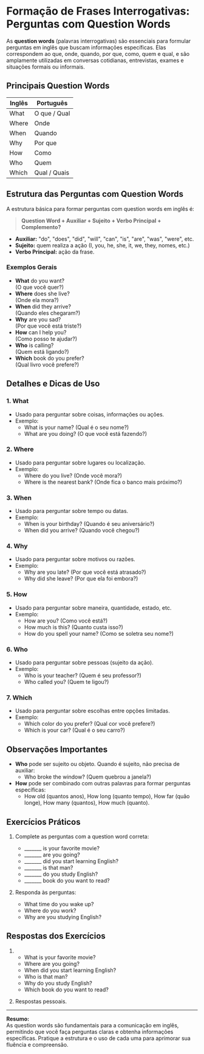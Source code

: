 
# Formação de Frases Interrogativas: Perguntas com Question Words

As **question words** (palavras interrogativas) são essenciais para formular perguntas em inglês que buscam informações específicas. Elas correspondem ao que, onde, quando, por que, como, quem e qual, e são amplamente utilizadas em conversas cotidianas, entrevistas, exames e situações formais ou informais.

## Principais Question Words

| Inglês | Português |
|--------|-----------|
| What   | O que / Qual |
| Where  | Onde        |
| When   | Quando      |
| Why    | Por que     |
| How    | Como        |
| Who    | Quem        |
| Which  | Qual / Quais|

## Estrutura das Perguntas com Question Words

A estrutura básica para formar perguntas com question words em inglês é:

> **Question Word + Auxiliar + Sujeito + Verbo Principal + Complemento?**

- **Auxiliar:** "do", "does", "did", "will", "can", "is", "are", "was", "were", etc.
- **Sujeito:** quem realiza a ação (I, you, he, she, it, we, they, nomes, etc.)
- **Verbo Principal:** ação da frase.

### Exemplos Gerais

- **What** do you want?  
  (O que você quer?)
- **Where** does she live?  
  (Onde ela mora?)
- **When** did they arrive?  
  (Quando eles chegaram?)
- **Why** are you sad?  
  (Por que você está triste?)
- **How** can I help you?  
  (Como posso te ajudar?)
- **Who** is calling?  
  (Quem está ligando?)
- **Which** book do you prefer?  
  (Qual livro você prefere?)

## Detalhes e Dicas de Uso

### 1. **What**
- Usado para perguntar sobre coisas, informações ou ações.
- Exemplo:  
  - What is your name? (Qual é o seu nome?)
  - What are you doing? (O que você está fazendo?)

### 2. **Where**
- Usado para perguntar sobre lugares ou localização.
- Exemplo:  
  - Where do you live? (Onde você mora?)
  - Where is the nearest bank? (Onde fica o banco mais próximo?)

### 3. **When**
- Usado para perguntar sobre tempo ou datas.
- Exemplo:  
  - When is your birthday? (Quando é seu aniversário?)
  - When did you arrive? (Quando você chegou?)

### 4. **Why**
- Usado para perguntar sobre motivos ou razões.
- Exemplo:  
  - Why are you late? (Por que você está atrasado?)
  - Why did she leave? (Por que ela foi embora?)

### 5. **How**
- Usado para perguntar sobre maneira, quantidade, estado, etc.
- Exemplo:  
  - How are you? (Como você está?)
  - How much is this? (Quanto custa isso?)
  - How do you spell your name? (Como se soletra seu nome?)

### 6. **Who**
- Usado para perguntar sobre pessoas (sujeito da ação).
- Exemplo:  
  - Who is your teacher? (Quem é seu professor?)
  - Who called you? (Quem te ligou?)

### 7. **Which**
- Usado para perguntar sobre escolhas entre opções limitadas.
- Exemplo:  
  - Which color do you prefer? (Qual cor você prefere?)
  - Which is your car? (Qual é o seu carro?)

## Observações Importantes

- **Who** pode ser sujeito ou objeto. Quando é sujeito, não precisa de auxiliar:
  - Who broke the window? (Quem quebrou a janela?)
- **How** pode ser combinado com outras palavras para formar perguntas específicas:
  - How old (quantos anos), How long (quanto tempo), How far (quão longe), How many (quantos), How much (quanto).

## Exercícios Práticos

1. Complete as perguntas com a question word correta:
   - _______ is your favorite movie?
   - _______ are you going?
   - _______ did you start learning English?
   - _______ is that man?
   - _______ do you study English?
   - _______ book do you want to read?

2. Responda às perguntas:
   - What time do you wake up?
   - Where do you work?
   - Why are you studying English?

## Respostas dos Exercícios

1. 
   - What is your favorite movie?
   - Where are you going?
   - When did you start learning English?
   - Who is that man?
   - Why do you study English?
   - Which book do you want to read?

2. Respostas pessoais.

---

**Resumo:**  
As question words são fundamentais para a comunicação em inglês, permitindo que você faça perguntas claras e obtenha informações específicas. Pratique a estrutura e o uso de cada uma para aprimorar sua fluência e compreensão.

```
